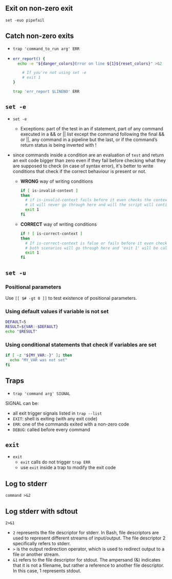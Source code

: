 ## Exit on non-zero exit

`set -euo pipefail`

## Catch non-zero exits

- `trap 'command_to_run arg' ERR`

-
  ```bash
  err_report() {
    echo -e "${danger_colors}Error on line ${1}${reset_colors}" >&2

      # If you're not using set -e
      # exit 1
  }

  trap 'err_report $LINENO' ERR
  ```

## `set -e`

- `set -e`
  - Exceptions: part of the test in an if statement, part of any command executed in a && or || list except the command following the final && or ||, any command in a pipeline but the last, or if the command’s return status is being inverted with !

- since commands inside a condition are an evaluation of `test` and return an exit code bigger than zero even if they fail before checking what they are supposed to check (in case of syntax error), it's better to write conditions that check if the correct behaviour is present or not.
  - **WRONG** way of writing conditions
    ```bash
    if [ is-invalid-context ]
    then
      # if is-invalid-context fails before it even checks the context
      # it will never go through here and will the script will continue to run
      exit 1
    fi
    ```
  - **CORRECT** way of writing conditions
    ```bash
    if ! [ is-correct-context ]
    then
      # If is-correct-context is false or fails before it even checks the context,
      # both scenarios will go through here and 'exit 1' will be called
      exit 1
    fi
    ```

## `set -u`

### Positional parameters

Use `[[ $# -gt 0 ]]` to test existence of positional parameters.

### Using default values if variable is not set

```bash
DEFAULT=5
RESULT=${VAR:-$DEFAULT}
echo "$RESULT"
```

### Using conditional statements that check if variables are set

```bash
if [ -z "${MY_VAR:-}" ]; then
  echo "MY_VAR was not set"
fi
```

## Traps

- `trap 'command arg' SIGNAL`

SIGNAL can be:
 - all exit trigger signals listed in `trap --list`
 - `EXIT`: shell is exiting (with any exit code)
 - `ERR`: one of the commands exited with a non-zero code
 - `DEBUG`: called before every command

## `exit`

- `exit`
  - `exit` calls do not trigger `trap ERR`
  - use `exit` inside a trap to modify the exit code

## Log to stderr

`command >&2`

## Log stderr with sdtout

`2>&1`

- `2` represents the file descriptor for stderr. In Bash, file descriptors are used to represent different streams of input/output. The file descriptor 2 specifically refers to stderr.
- `>` is the output redirection operator, which is used to redirect output to a file or another stream.
- `&1` refers to the file descriptor for stdout. The ampersand (&) indicates that it is not a filename, but rather a reference to another file descriptor. In this case, 1 represents stdout.